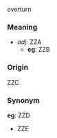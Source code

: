 overturn
### Meaning
+ _adj_: ZZA
    + __eg__: ZZB

### Origin

ZZC

### Synonym

__eg__: ZZD

+ ZZE


